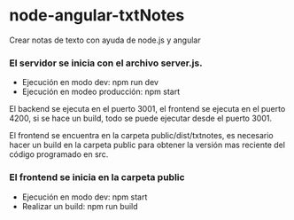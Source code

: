 # node-angular-txtNotes
Crear notas de texto con ayuda de node.js y angular


### El servidor se inicia con el archivo server.js.

- Ejecución en modo dev: npm run dev
- Ejecución en modeo producción: npm start

El backend se ejecuta en el puerto 3001, el frontend se ejecuta en el puerto 4200, si se hace un build, todo se puede ejecutar desde el puerto 3001.

El frontend se encuentra en la carpeta public/dist/txtnotes, es necesario hacer un build en la carpeta public para obtener la versión mas reciente del código programado en src.

### El frontend se inicia en la carpeta public

- Ejecución en modo dev: npm start
- Realizar un build: npm run build

